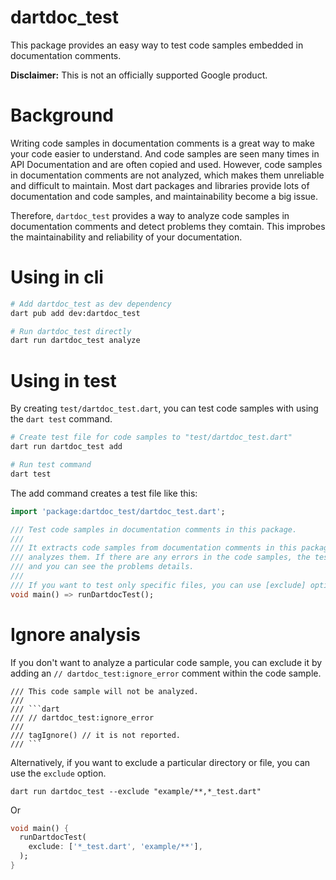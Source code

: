 # dartdoc_test

This package provides an easy way to test code samples embedded in documentation comments.

**Disclaimer:** This is not an officially supported Google product.

# Background

Writing code samples in documentation comments is a great way to make your code easier to understand.
And code samples are seen many times in API Documentation and are often copied and used.
However, code samples in documentation comments are not analyzed, which makes them unreliable and difficult to maintain.
Most dart packages and libraries provide lots of documentation and code samples, and maintainability become a big issue.

Therefore, `dartdoc_test` provides a way to analyze code samples in documentation comments and detect problems they comtain. This improbes the maintainability and reliability of your documentation.

# Using in cli

```bash
# Add dartdoc_test as dev dependency
dart pub add dev:dartdoc_test

# Run dartdoc_test directly
dart run dartdoc_test analyze
```

# Using in test

By creating `test/dartdoc_test.dart`, you can test code samples with using the `dart test` command.

```bash
# Create test file for code samples to "test/dartdoc_test.dart"
dart run dartdoc_test add

# Run test command
dart test
```

The add command creates a test file like this:

```dart
import 'package:dartdoc_test/dartdoc_test.dart';

/// Test code samples in documentation comments in this package.
///
/// It extracts code samples from documentation comments in this package and
/// analyzes them. If there are any errors in the code samples, the test will fail
/// and you can see the problems details.
///
/// If you want to test only specific files, you can use [exclude] options.
void main() => runDartdocTest();

```

# Ignore analysis

If you don't want to analyze a particular code sample, you can exclude it by adding an `// dartdoc_test:ignore_error` comment within the code sample.

````
/// This code sample will not be analyzed.
///
/// ```dart
/// // dartdoc_test:ignore_error
///
/// tagIgnore() // it is not reported.
/// ```
````

Alternatively, if you want to exclude a particular directory or file, you can use the `exclude` option.

```
dart run dartdoc_test --exclude "example/**,*_test.dart"
```

Or

```dart
void main() {
  runDartdocTest(
    exclude: ['*_test.dart', 'example/**'],
  );
}
```
